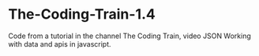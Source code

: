 # The-Coding-Train-1.4
Code from a tutorial in the channel The Coding Train, video  JSON Working with data and apis in javascript.
